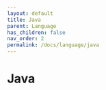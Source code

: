 ```yaml
---
layout: default
title: Java
parent: Language
has_children: false
nav_order: 2
permalink: /docs/language/java
---
```


# Java